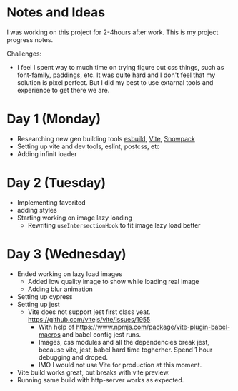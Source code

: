 # Notes and Ideas

I was working on this project for 2-4hours after work. This is my project progress notes.

Challenges: 
  - I feel I spent way to much time on trying figure out css things, such as font-family, paddings, etc. It was quite hard and I don't feel that my solution is pixel perfect. But I did my best to use extarnal tools and experience to get there we are.

# Day 1 (Monday)
- Researching new gen building tools [esbuild](https://esbuild.github.io/), [Vite](https://vitejs.dev/), [Snowpack](https://www.snowpack.dev/)
- Setting up vite and dev tools, eslint, postcss, etc
- Adding infinit loader
# Day 2 (Tuesday)
- Implementing favorited 
- adding styles
- Starting working on image lazy loading
  - Rewriting `useIntersectionHook` to fit image lazy load better
# Day 3 (Wednesday)
- Ended working on lazy load images
  - Added low quality image to show while loading real image
  - Adding blur animation
- Setting up cypress
- Setting up jest
  - Vite does not support jest first class yeat. https://github.com/vitejs/vite/issues/1955
    - With help of https://www.npmjs.com/package/vite-plugin-babel-macros and babel config jest runs. 
    - Images, css modules and all the dependencies break jest, because vite, jest, babel hard time togherher. Spend 1 hour debugging and droped. 
    - IMO I would not use Vite for production at this moment.
- Vite build works great, but breaks with vite preview.
- Running same build with http-server works as expected.
